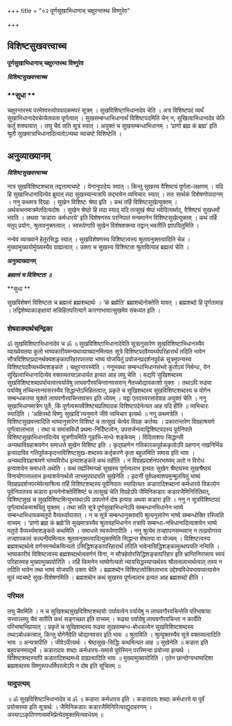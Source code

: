 +++
title = "०२ पूर्णसुखाभिधानाच् चक्षुरन्तस्थः विष्णुरेव"

+++


## विशिष्टसुखवत्त्वाच्च

**पूर्णसुखाभिधानाच् चक्षुरन्तस्थः विष्णुरेव**

***विशिष्टसुखवत्त्वाच्च***

### **सुधा **

चक्षुरन्तरस्य परमेश्वरत्वोपपादकमपरं सूत्रम् । सुखविशिष्टाभिधानादेव चेति । अत्र विशिष्टपदं व्यर्थं सुखाभिधानादेवचेत्येतावता पूर्णत्वात् । सुखसम्बन्धाभिधानार्थं विशिष्टपदमिति चेन् न, सुखित्वाभिधानादेव चेति कर्तुं शक्यत्वात् । लघु चैवं सति सूत्रं स्यात् । अयुक्तं च सुखसम्बन्धाभिधानम् । ‘प्राणो ब्रह्म कं ब्रह्म’ इति श्रुतौ सुखमात्राभिधानादित्यतोऽन्यथा व्याचष्टे विशिष्टेति ।

## **अनुव्याख्यानम्**

***विशिष्टसुखवत्त्वाच्च***

नात्र सुखविशिष्टशब्दस् तद्वत्तामाचष्टे । येनानुपादेयः स्यात् । किन्तु सुखस्य वैशिष्ट्यं पूर्णता-लक्षणम् । यदि हि सुखाभिधानादित्येव ब्रूयात् तदा सुखस्यान्यत्रापि सद्भावेन व्यभिचारः स्यात् । ततः सार्थकं विशेषणोपादानम् । ननु कथमत्र विग्रहः । सुखेन विशिष्टः श्रेष्ठ इति । कथं तर्हि विशिष्टसुखेत्युक्तम् । अर्थकथनमात्रमेतदित्यदोषः । सुखेन श्रेष्ठो हि तदा स्याद् यदि तत्सुखं श्रेष्ठं भवेदित्यर्थाद्, वैशिष्ट्यं सुखधर्मो भवति । अथवा ‘कडाराः कर्मधारये’ इति विशेषणस्य परनिपातं मन्यमानेन विशिष्टसुखेत्युक्तम् । कथं तर्हि मतुप् प्रयोगः, श्रुतावनुक्तत्वात् । स्वरूपेणापि सुखेन विशेषशक्त्या तद्वान् भवतीति ज्ञापयितुमिति ।

नन्वेवं व्याख्याने हेतुरसिद्धः स्यात् । सुखविशेषणस्य विशिष्टत्वस्य श्रुतावनुक्तत्वादिति चेन्न । मुख्यामुख्ययोर्मुख्यस्यैव ग्राह्यत्वात् । उक्ता च सुखस्य विशिष्टता श्रुतावित्याह ब्रह्मत्वं चेति ।

**अनुव्याख्यानम्**

***ब्रह्मत्वं च विशिष्टता ॥***

**सुधा **

सुखविशेषणं विशिष्टता च ब्रह्मत्वं ब्रह्मशब्दार्थः । ‘कं ब्रह्मेति’ ब्रह्मशब्देनोक्तेति यावत् । ब्रह्मशब्दो हि पूर्णतामाह । तद्विशेष्याकाङ्क्षायां सन्निहितपरित्यागे कारणाभावात्सुखमेव संबध्यत इति ।

### **शेषवाक्यार्थचन्द्रिका**

ॐ सुखविशिष्टाभिधानादेव च ॐ ॥ सुखविशिष्टाभिधानादेवेति सूत्रानुसारेण सुखविशिष्टाभिधानस्यैव व्याख्येयतया कुतो भाष्यकारीयमन्यथाव्याख्यानमित्यतः सूत्रे विशिष्टपदवैय्यर्थ्यपरिहारार्थं तदिति भावेन सौत्रविशिष्टप्रदानर्थक्यशङ्कापरिहारपरतया भाष्यं योजयितुं प्रयोजनप्रदर्शनपूर्वकं सूत्रमुपन्यस्य विशिष्टपदवैय्यर्थ्यमाशङ्कते । चक्षुरन्तरस्येति । ननूभयथा सम्बन्धाभिधानसंभवे कुतोऽयं निर्बन्धः, येन सुखित्वाभिधानादित्येव वक्तव्यतयाऽवधार्यत इत्यत आह लघु चेति । यद्यपि सुखिशब्दस्य सुखविशिष्टशब्दपर्यायत्वात्पर्यायेषु लाघवगौरवचिन्तानवसरान् नैतच्चोद्यावकाशो युक्तः । तथाऽपि रूढ्या पर्यायेषु तच्चिन्तानवसरस्यैव सिद्धान्तेऽभिहितत्वात्, प्रकृते च सुखिशब्दस्य सुखविशिष्टशब्दस्य च योगेन सम्बन्धकतया युक्तो लाघवगौरवचिन्तावसर इति ध्येयम् । यद्वा एतदस्वरसादेवाह अयुक्तं चेति । ननु सुखाभिधानमात्रेण पूर्तेः, किं पूर्णत्वरूपवैशिष्ट्यप्रतिपादक विशिष्टपदेनेत्यत आह यदि हीति ॥ व्यभिचारः स्यादिति । ‘अक्षिस्थो विष्णुः सुखादि’त्यनुमाने जीवे व्यभिचार इत्यर्थः ॥ ननु कथमत्रेति । विशिष्टसुखवत्त्वादिति भाष्यानुसारेण विशिष्टं च तत्सुखं चेत्येव विग्रहः कर्तव्यः । प्रकारान्तरेण विग्रहाश्रयणे पूर्णत्वालाभात् । तथा च समासविधौ प्रथमा-निर्दिष्टत्वेन, उपसर्जनत्वाद्विशिष्टपदस्य पूर्वनिपाते विशिष्टसुखाभिधानादित्येव सूत्रणीयमिति गूढाभि-सन्धेः शङ्केयम् । विदिताशयः सिद्धान्ती अन्यथाविग्रहाश्रयणेन समाधत्ते सुखेन विशिष्ट इति । कृद्ग्रहणेन गतिकारकपूर्वककृतोऽपि ग्रहणान् नखनिर्भिन्न इत्यादाविव गतिपूर्वककृदन्तविशिष्टसुख-शब्दस्य कर्तृकरणे कृता बहुलमिति समास इति भावः । अन्यथाविग्रहाश्रयणे भाष्यविरोध इत्याशङ्कते कथं तर्हीति । न विग्रहप्रदर्शनपरभाष्यम् अतो न विरोध इत्याशयेन समाधत्ते अथेति । कथं तर्ह्यस्मिन्पक्षे सुखस्य पूर्णत्वलाभ इत्यतः सुखेन श्रैष्ठ्यस्य सुखश्रैष्ठ्यं विनायोगात्तल्लाभ इत्याशयेनार्थतो लाभमुपपादयति सुखेनेति । इदानीं पूर्वपक्ष्याशयमुन्मूलयितुं भाष्यं विग्रहप्रदर्शनपरमेवेत्याश्रित्य तर्हि विशिष्टशब्दस्य पूर्वनिपातः स्यादित्यतः कडारादिशब्दानां कर्मधारये विकल्पेन पूर्वनिपातस्य कडारा इत्यनेनोक्तेर्विशिष्टं च तत्सुखं चेति विग्रहेऽपि जैमिनिकडारः कडारजैमिनिरितिवत्, विशिष्टसुखं च सुखविशिष्टमित्युभयथाऽपि उपपत्तेर्न दोष इत्याह अथवा कडारा इति । ननु न सूत्रविशिष्टपदं पूर्णत्वार्थकमाश्रयितुं युक्तम् । तथा सति सूत्रे पूर्णसुखाभिधानेऽपि सम्बन्धानभिधानेन भाष्ये सम्बन्धाभिधायकमतुपो वैय्यर्थ्यापातात् । न च सूत्रे सम्बन्धानुक्तावपि श्रुत्यनुसारेण भाष्ये सम्बन्धोक्ति रस्त्विति वाच्यम् । ‘प्राणो ब्रह्म कं ब्रह्मे’ति सुखमात्रस्यैव श्रुतावहभिधानेन तत्रापि सम्बन्धा-नभिधानादित्याशयेन भाष्ये मतुपो वैय्यर्थ्यमाशङ्कते कथमिति । समाधत्ते स्वरूपेणापीति । ननु श्रुत्येव तज्ज्ञापनसम्भवान् न तत्प्रयोगस्य तज्ज्ञापकत्वं कल्पनीयमित्यतः श्रुतावनुक्तत्वादित्युक्तमिति सिद्धान्त शेषतया वा योज्यम् । विशिष्टत्वस्य ब्रह्मशब्दार्थत्वे वर्णनमनर्थकमित्यतो ऽसिद्धिशङ्कापरिहारार्थं तदिति भावेनासिद्धिशङ्कामुत्थापयति नन्विति । भाष्यकारीयं विशिष्टत्वस्य ब्रह्मशब्दार्थत्ववर्णनं विना, न सौत्रहेतोरसिद्धिशङ्कापरिहार इति भ्रान्तिनिरासाय स्वयं परिहारमाह मुख्यामुख्ययोरिति । तर्हि किमनेन भाष्येणेत्यतो न्यायसिद्धस्याप्यर्थस्य श्रौतत्वलाभार्थत्वात् तस्य न तदिति भावेन तथा भाष्यं योजयति उक्ता चेति । ब्रह्मशब्देन विशिष्टत्वोक्तिलाभाय उद्देश्यविधेयभावव्यत्यासेन मूलं व्याचष्टे सुख-विशेषणमिति । ब्रह्मशब्देन कथं सुखस्य पूर्णत्वलाभ इत्यत आह ब्रह्मशब्दो हीति ।

### **परिमल**

लघु चैवमिति । न च सुखिशब्दसुखविशिष्टशब्दयोः पर्यायत्वेन पर्यायेषु न लाघवगौरवचिन्तेति परिभाषायाः सत्त्वाल्लघु चैवं सतीति कथं सङ्गच्छत इति वाच्यम् । रूढ्या पर्यायेषु लाघवगौरवचिन्ता न कार्येति परिभाषाभिप्रायात् । प्रकृते च सुखिशब्दस्य रूढ्या सुखसम्बन्ध-बोधकत्वेन सुखविशिष्टशब्दस्य तथाऽबोधकत्वात्, किन्तु योगेनैवेति चोद्यानवसर इति भावः ॥ श्रुताविति । श्रुत्युक्तस्यैव सूत्रे वक्तव्यत्वादिति भावः ॥ अन्यत्रापीति । जीवेऽपीत्यर्थः । श्रेष्ठसुख-सिद्धिः कथमित्यत आह ॥ सुखेनेति ॥ कडारा इति बहुवचनमाद्यर्थे । कडारादयः शब्दाः कर्मधारय-समासे पूर्वस्मिन् परस्मिन्वा प्रयोज्या इत्यर्थः । विशिष्टशब्दस्यापि कडारादिशब्दमध्ये ग्राह्यत्वादिति भावः ॥ मुख्यामुख्ययोरिति । एतेन छान्दोग्यभाष्यदिशा ब्रह्मशब्दस्य विष्णुरूपधर्मिपरत्वेऽपि न दोष इति सूचितम् ॥

### **यादुपत्यम्**

॥ ॐ सुखविशिष्टाभिधानादेव च ॐ ॥ कडाराः कर्मधारय इति । कडारादयः शब्दाः कर्मधारये वा पूर्वं प्रयोक्तव्या इति सूत्रार्थः । जैमिनिकडारः कडारजैमिनिरित्याद्युदाहरणम् । अस्याऽऽकृतिगणत्वमभिप्रेत्येदमुक्तमित्यवधेयम् ॥

